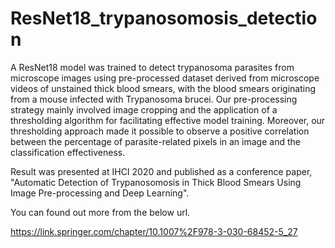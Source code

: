 # ResNet18_trypanosomosis_detection

A ResNet18 model was trained to detect trypanosoma parasites from microscope images using pre-processed dataset derived from microscope videos of unstained thick blood smears, with the blood smears originating from a mouse infected with Trypanosoma brucei. Our pre-processing strategy mainly involved image cropping and the application of a thresholding algorithm for facilitating effective model training. Moreover, our thresholding approach made it possible to observe a positive correlation between the percentage of parasite-related pixels in an image and the classification effectiveness.

Result was presented at IHCI 2020 and published as a conference paper, "Automatic Detection of Trypanosomosis in Thick Blood Smears Using Image Pre-processing and Deep Learning".

You can found out more from the below url.

https://link.springer.com/chapter/10.1007%2F978-3-030-68452-5_27
